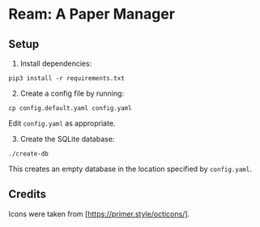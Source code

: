 # Ream: A Paper Manager

## Setup
1. Install dependencies:

```
pip3 install -r requirements.txt
```

2. Create a config file by running:

```
cp config.default.yaml config.yaml
```

Edit `config.yaml` as appropriate.

3. Create the SQLite database:

```
./create-db
```

This creates an empty database in the location specified by `config.yaml`.

## Credits
Icons were taken from [https://primer.style/octicons/].
